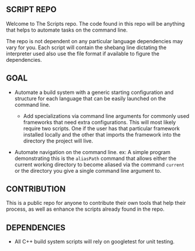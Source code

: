 ## SCRIPT REPO
 
Welcome to The Scripts repo. The code found in this repo will be anything that
helps to automate tasks on the command line. 

The repo is not dependent on any particular language dependencies may vary 
for you. Each script will contain the shebang line dictating the interpreter 
used also use the file format if available to figure the dependencies. 

## GOAL

- Automate a build system with a generic starting configuration and structure 
for each language that can be easily launched on the command line.
    - Add specializations via command line arguments for commonly used frameworks
    that need extra configurations. This will most likely require two scripts. 
    One if the user has that particular framework installed locally and the other
    that imports the framework into the directory the project will live.

- Automate navigation on the command line. 
    ex: 
    A simple program demonstrating this is the `aliasPath` command that allows 
    either the current working directory to become aliased via the command `current`
    or the directory you give a single command line argument to. 

## CONTRIBUTION

This is a public repo for anyone to contribute their own tools that help their 
process, as well as enhance the scripts already found in the repo.

## DEPENDENCIES

- All C++ build system scripts will rely on googletest for unit testing.



